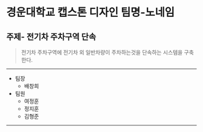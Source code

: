 경운대학교 캡스톤 디자인 팀명-노네임
=====================================
주제- 전기차 주차구역 단속
-------------------------------------
> 전기차 주차구역에 전기차 외 일반차량이 주차하는것을 단속하는 시스템을 구축한다.
* * *
- 팀장 
  - 배창희
- 팀원 
  - 여정훈
  - 정지훈
  - 김형준
* * *
